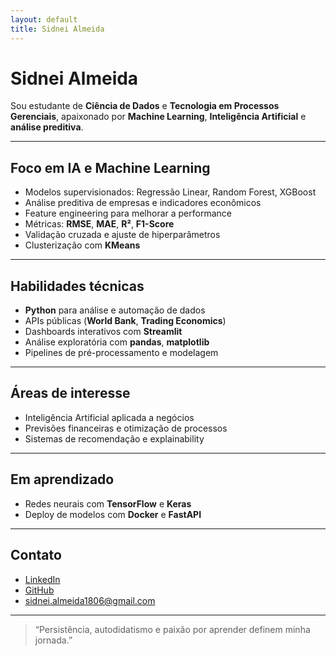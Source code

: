```yaml
---
layout: default
title: Sidnei Almeida
---
```


# Sidnei Almeida

Sou estudante de **Ciência de Dados** e **Tecnologia em Processos Gerenciais**, apaixonado por **Machine Learning**, **Inteligência Artificial** e **análise preditiva**.

---

## Foco em IA e Machine Learning

- Modelos supervisionados: Regressão Linear, Random Forest, XGBoost
- Análise preditiva de empresas e indicadores econômicos
- Feature engineering para melhorar a performance
- Métricas: **RMSE**, **MAE**, **R²**, **F1-Score**
- Validação cruzada e ajuste de hiperparâmetros
- Clusterização com **KMeans**

---

## Habilidades técnicas

- **Python** para análise e automação de dados
- APIs públicas (**World Bank**, **Trading Economics**)
- Dashboards interativos com **Streamlit**
- Análise exploratória com **pandas**, **matplotlib**
- Pipelines de pré-processamento e modelagem

---

## Áreas de interesse

- Inteligência Artificial aplicada a negócios
- Previsões financeiras e otimização de processos
- Sistemas de recomendação e explainability

---

## Em aprendizado

- Redes neurais com **TensorFlow** e **Keras**
- Deploy de modelos com **Docker** e **FastAPI**

---

## Contato

- [LinkedIn](https://linkedin.com/in/saaelmeida93)
- [GitHub](https://github.com/sidalmeida)
- [sidnei.almeida1806@gmail.com](mailto:sidnei.almeida1806@gmail.com)

  
---

> “Persistência, autodidatismo e paixão por aprender definem minha jornada.”
